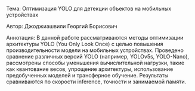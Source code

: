 
Тема: Оптимизация YOLO для детекции объектов на мобильных устройствах

Автор: Джоджиашвили Георгий Борисович

Аннотация: В данной работе рассматриваются методы оптимизации архитектуры YOLO (You Only Look Once) с целью повышения производительности модели на мобильных устройствах. Проведено сравнение различных версий YOLO (например, YOLOv5s, YOLO-Nano), рассмотрены способы уменьшения вычислительной нагрузки, такие как квантование весов, упрощение архитектуры, использование предобученных моделей и трансферное обучение. Результаты сравниваются по скорости inference, точности и занимаемой памяти.
